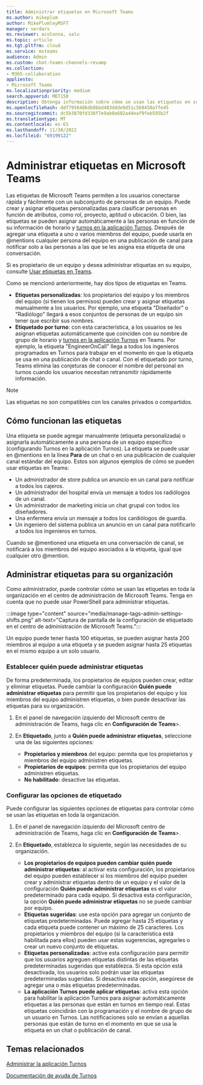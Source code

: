 ```yaml
---
title: Administrar etiquetas en Microsoft Teams
ms.author: mikeplum
author: MikePlumleyMSFT
manager: serdars
ms.reviewer: acolonna, salu
ms.topic: article
ms.tgt.pltfrm: cloud
ms.service: msteams
audience: Admin
ms.custom: chat-teams-channels-revamp
ms.collection:
- M365-collaboration
appliesto:
- Microsoft Teams
ms.localizationpriority: medium
search.appverid: MET150
description: Obtenga información sobre cómo se usan las etiquetas en su organización en Microsoft Teams.
ms.openlocfilehash: ddf7956486db8bbd483ddde9d51c568450a7fe45
ms.sourcegitcommit: dc5b3870fd338f7e9ab0a602a44eaf9feb595b2f
ms.translationtype: MT
ms.contentlocale: es-ES
ms.lasthandoff: 11/30/2022
ms.locfileid: "69199122"
---
```

# <a name="manage-tags-in-microsoft-teams"></a>Administrar etiquetas en Microsoft Teams

Las etiquetas de Microsoft Teams permiten a los usuarios conectarse rápida y fácilmente con un subconjunto de personas de un equipo. Puede crear y asignar etiquetas personalizadas para clasificar personas en función de atributos, como rol, proyecto, aptitud o ubicación. O bien, las etiquetas se pueden asignar automáticamente a las personas en función de su información de horario y [turnos en la aplicación Turnos](https://support.microsoft.com/office/get-started-in-shifts-5f3e30d8-1821-4904-be26-c3cd25a497d6). Después de agregar una etiqueta a uno o varios miembros del equipo, puede usarla en @mentions cualquier persona del equipo en una publicación de canal para notificar solo a las personas a las que se les asigna esa etiqueta de una conversación.

Si es propietario de un equipo y desea administrar etiquetas en su equipo, consulte [Usar etiquetas en Teams](https://support.office.com/article/using-tags-in-teams-667bd56f-32b8-4118-9a0b-56807c96d91e).

Como se mencionó anteriormente, hay dos tipos de etiquetas en Teams.

- **Etiquetas personalizadas**: los propietarios del equipo y los miembros del equipo (si tienen los permisos) pueden crear y asignar etiquetas manualmente a los usuarios. Por ejemplo, una etiqueta "Diseñador" o "Radiólogo" llegará a esos conjuntos de personas de un equipo sin tener que escribir sus nombres.
- **Etiquetado por turno**: con esta característica, a los usuarios se les asignan etiquetas automáticamente que coinciden con su nombre de grupo de horario y [turnos en la aplicación Turnos](https://support.microsoft.com/office/get-started-in-shifts-5f3e30d8-1821-4904-be26-c3cd25a497d6#bkmk_usetags) en Teams. Por ejemplo, la etiqueta "EngineerOnCall" llega a todos los ingenieros programados en Turnos para trabajar en el momento en que la etiqueta se usa en una publicación de chat o canal. Con el etiquetado por turno, Teams elimina las conjeturas de conocer el nombre del personal en turnos cuando los usuarios necesitan retransmitir rápidamente información.

> [!NOTE]
> Las etiquetas no son compatibles con los canales privados o compartidos.

## <a name="how-tags-work"></a>Cómo funcionan las etiquetas

Una etiqueta se puede agregar manualmente (etiqueta personalizada) o asignarla automáticamente a una persona de un equipo específico (configurando Turnos en la aplicación Turnos). La etiqueta se puede usar en @mentions en la línea **Para** de un chat o en una publicación de cualquier canal estándar del equipo. Estos son algunos ejemplos de cómo se pueden usar etiquetas en Teams:

- Un administrador de store publica un anuncio en un canal para notificar a todos los cajeros.
- Un administrador del hospital envía un mensaje a todos los radiólogos de un canal.
- Un administrador de marketing inicia un chat grupal con todos los diseñadores.
- Una enfermera envía un mensaje a todos los cardiólogos de guardia.
- Un ingeniero del sistema publica un anuncio en un canal para notificarlo a todos los ingenieros en turnos.

Cuando se @mentioned una etiqueta en una conversación de canal, se notificará a los miembros del equipo asociados a la etiqueta, igual que cualquier otro @mention.

## <a name="manage-tags-for-your-organization"></a>Administrar etiquetas para su organización

Como administrador, puede controlar cómo se usan las etiquetas en toda la organización en el centro de administración de Microsoft Teams. Tenga en cuenta que no puede usar PowerShell para administrar etiquetas.

:::image type="content" source="media/manage-tags-admin-settings-shifts.png" alt-text="Captura de pantalla de la configuración de etiquetado en el centro de administración de Microsoft Teams.":::

Un equipo puede tener hasta 100 etiquetas, se pueden asignar hasta 200 miembros al equipo a una etiqueta y se pueden asignar hasta 25 etiquetas en el mismo equipo a un solo usuario.

### <a name="set-who-can-manage-tags"></a>Establecer quién puede administrar etiquetas

De forma predeterminada, los propietarios de equipos pueden crear, editar y eliminar etiquetas. Puede cambiar la configuración **Quién puede administrar etiquetas** para permitir que los propietarios del equipo y los miembros del equipo administren etiquetas, o bien puede desactivar las etiquetas para su organización.

1. En el panel de navegación izquierdo del Microsoft centro de administración de Teams, haga clic en **Configuración de** **Teams**\>.

2. En **Etiquetado**, junto a **Quién puede administrar etiquetas**, seleccione una de las siguientes opciones:

    - **Propietarios y miembros** del equipo: permita que los propietarios y miembros del equipo administren etiquetas.
    - **Propietarios de equipos**: permita que los propietarios del equipo administren etiquetas.
    - **No habilitado**: desactive las etiquetas.

### <a name="configure-tagging-settings"></a>Configurar las opciones de etiquetado

Puede configurar las siguientes opciones de etiquetas para controlar cómo se usan las etiquetas en toda la organización.

1. En el panel de navegación izquierdo del Microsoft centro de administración de Teams, haga clic en **Configuración de** **Teams**\>.

2. En **Etiquetado**, establezca lo siguiente, según las necesidades de su organización.

    - **Los propietarios de equipos pueden cambiar quién puede administrar etiquetas**: al activar esta configuración, los propietarios del equipo pueden establecer si los miembros del equipo pueden crear y administrar etiquetas dentro de un equipo y el valor de la configuración **Quién puede administrar etiquetas** es el valor predeterminado para cada equipo. Si desactiva esta configuración, la opción **Quién puede administrar etiquetas** no se puede cambiar por equipo.
    - **Etiquetas sugeridas**: use esta opción para agregar un conjunto de etiquetas predeterminadas. Puede agregar hasta 25 etiquetas y cada etiqueta puede contener un máximo de 25 caracteres. Los propietarios y miembros del equipo (si la característica está habilitada para ellos) pueden usar estas sugerencias, agregarles o crear un nuevo conjunto de etiquetas.
    - **Etiquetas personalizadas**: active esta configuración para permitir que los usuarios agreguen etiquetas distintas de las etiquetas predeterminadas sugeridas que establezca. Si esta opción está desactivada, los usuarios solo podrán usar las etiquetas predeterminadas sugeridas. Si desactiva esta opción, asegúrese de agregar una o más etiquetas predeterminadas.
    - **La aplicación Turnos puede aplicar etiquetas**: activa esta opción para habilitar la aplicación Turnos para asignar automáticamente etiquetas a las personas que están en turnos en tiempo real. Estas etiquetas coincidirán con la programación y el nombre de grupo de un usuario en Turnos. Las notificaciones solo se envían a aquellas personas que están de turno en el momento en que se usa la etiqueta en un chat o publicación de canal.

## <a name="related-topics"></a>Temas relacionados

[Administrar la aplicación Turnos](expand-teams-across-your-org/shifts/manage-the-shifts-app-for-your-organization-in-teams.md)

[Documentación de ayuda de Turnos](https://support.microsoft.com/office/apps-and-services-cc1fba57-9900-4634-8306-2360a40c665b)
